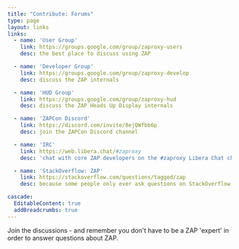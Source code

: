```yaml
---
title: "Contribute: Forums"
type: page
layout: links
links:
  - name: 'User Group'
    link: https://groups.google.com/group/zaproxy-users
    desc: the best place to discuss using ZAP 

  - name: 'Developer Group'
    link: https://groups.google.com/group/zaproxy-develop
    desc: discuss the ZAP internals 

  - name: 'HUD Group'
    link: https://groups.google.com/group/zaproxy-hud
    desc: discuss the ZAP Heads Up Display internals 

  - name: 'ZAPCon Discord'
    link: https://discord.com/invite/8ejQWfbb6p
    desc: join the ZAPCon Discord channel 

  - name: 'IRC'
    link: https://web.libera.chat/#zaproxy
    desc: 'chat with core ZAP developers on the #zaproxy Libera Chat channel (European office hours usually best)' 

  - name: 'StackOverflow: ZAP'
    link: https://stackoverflow.com/questions/tagged/zap
    desc: because some people only ever ask questions on StackOverflow

cascade:
  EditableContent: true
  addBreadcrumbs: true
---
```


Join the discussions - and remember you don't have to be a ZAP 'expert' in order to answer questions about ZAP.
